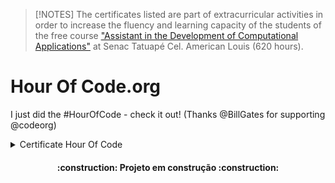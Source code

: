 > [!NOTES]
> The certificates listed are part of extracurricular activities in order to increase the fluency and learning capacity of the students of the free course ["Assistant in the Development of Computational Applications"](https://www.sp.senac.br/cursos-livres/curso-de-assistente-de-desenvolvimento-de-aplicativos-computacionais) at Senac Tatuapé Cel. American Louis (620 hours).

# Hour Of Code.org
I just did the #HourOfCode - check it out! (Thanks @BillGates for supporting @codeorg) 

<details>
  <summary>Certificate Hour Of Code</summary>

<p align="center">
  <img src="https://github.com/diegoppz/senacJS/blob/main/wasArchivementCertifications/badgesAndShields/wasCompleteHourOfCode-eyJuYW1lIjoiRGllZ28gVW1iZWxpbm8iLCJjb3Vyc2UiOiJob3Vyb2Zjb2RlIiwiZG9ub3IiOiJJbmZvc3lzIEZvdW5kYXRpb24gVVNBIn0%3D.jpg">
</p>

[Certificate Validator](https://studio.code.org/certificates/eyJuYW1lIjoiRGllZ28gVW1iZWxpbm8iLCJjb3Vyc2UiOiJob3Vyb2Zjb2RlIiwiZG9ub3IiOiJJbmZvc3lzIEZvdW5kYXRpb24gVVNBIn0) 

## (3) Write your first computer program "Classic Maze" 
>  [How to plan your Hour of Code](https://hourofcode.com/br/how-to)
>  [Curriculum](https://curriculum.code.org/pt-br/hoc/plugged/9/)
>  [Init project](https://studio.code.org/hoc/1)
>  [Continuous](https://studio.code.org/s/course2)

Learn the basic concepts of Computer Science with drag and drop programming. This is a game-like, self-directed tutorial starring video lectures by Bill Gates, Mark Zuckerberg, Angry Birds and Plants vs. Zombies. Learn repeat-loops, conditionals, and basic algorithms. Available in 37 languages.
[Program Content](https://studio.code.org/s/hourofcode/lessons/1)

| Primeiro cabeçalho | Segundo cabeçalho |
| — — — — — — — — — — | — — — — — — — — — — |
| Célula de conteúdo | Célula de conteúdo |
| Célula de conteúdo | Célula de conteúdo |

## (16) FlappyBird game
[FlappyBird Game Project](https://studio.code.org/c/2262938109)
Confira o jogo de Flappy que fiz. (Obrigado @microsoft por apoiar @codeorg) #FlappyCode

<p align="center">
  <img src="https://github.com/diegoppz/senacJS/blob/main/wasArchivementCertifications/badgesAndShields/wasFlappyBirdTestAnimation.gif">
</p>

[emit](https://studio.code.org/congrats?i=_1_e6461769195c8429bd90735f7e2780ec&s=ZmxhcHB5)


### Others code learn

- [codeCademy](https://www.codecademy.com/learn/welcome-to-codecademy)
- [processing](https://processing.org/)
- [calculate](https://education.ti.com/en/activities/ti-codes)
- [CS50's Introduction to Computer Science](https://www.edx.org/learn/computer-science/harvard-university-cs50-s-introduction-to-computer-science)
- [beyond](https://hourofcode.com/br/beyond)

# Author
| [<img src="https://avatars.githubusercontent.com/u/54283429?v=4&size=64" width=115><br><sub>Diego Umbelino</sub>](https://github.com/diegoppz) |
| :---: |
<img src="https://img.shields.io/badge/JavaScript-323330?style=for-the-badge&logo=javascript&logoColor=F7DF1E" />
<img src="https://img.shields.io/badge/Node.js-43853D?style=for-the-badge&logo=node.js&logoColor=white" />
<img src="https://img.shields.io/badge/Markdown-000000?style=for-the-badge&logo=markdown&logoColor=white" />

![image](https://github.com/diegoppz/senacJS/blob/main/wasArchivementCertifications/othersArchivementsAndImages/snclogooud01.png.jpg)


</details>

<h4 align="center">    
 :construction:  Projeto em construção  :construction:
</h4>
